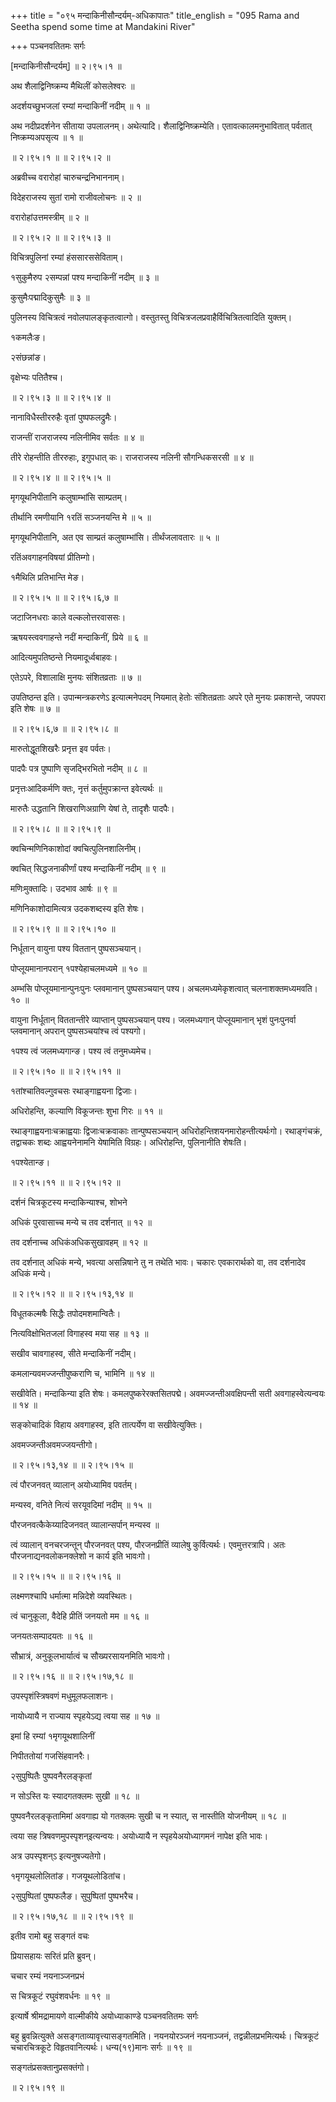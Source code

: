 +++
title = "०९५ मन्दाकिनीसौन्दर्यम्-अधिकापातः"
title_english = "095 Rama and Seetha spend some time at Mandakini River"

+++
पञ्चनवतितमः सर्गः  

\[मन्दाकिनीसौन्दर्यम्\] ॥ २।९५।१ ॥   

अथ शैलाद्विनिष्क्रम्य मैथिलीं कोसलेश्वरः  ॥   

अदर्शयच्छुभजलां रम्यां मन्दाकिनीं नदीम्  ॥  १  ॥   

अथ नदीप्रदर्शनेन सीताया उपलालनम्। अथेत्यादि। शैलाद्विनिष्क्रम्येति। एतावत्कालमनुभावितात् पर्वतात् निष्क्रम्यअपसृत्य  ॥  १  ॥   

 ॥ २।९५।१ ॥  ॥ २।९५।२ ॥   

अब्रवीच्च वरारोहां चारुचन्द्रनिभाननाम्।  

विदेहराजस्य सुतां रामो राजीवलोचनः  ॥  २  ॥   

वरारोहांउत्तमस्त्रीम्  ॥  २  ॥   

 ॥ २।९५।२ ॥  ॥ २।९५।३ ॥   

विचित्रपुलिनां रम्यां हंससारससेविताम्।  

१सुकुमैरुप २सम्पन्नां पश्य मन्दाकिनीं नदीम्  ॥  ३  ॥   

कुसुमैःपद्मादिकुसुमैः  ॥  ३  ॥   

पुलिनस्य विचित्रत्वं नवोलपालङ्कृतत्वात्गो। वस्तुतस्तु विचित्रजलप्रवाहैर्विचित्रितत्वादिति युक्तम्।  

१कमलैःङ।  

२संछन्नांङ।  

वृक्षेभ्यः पतितैश्च।  

 ॥ २।९५।३ ॥  ॥ २।९५।४ ॥   

नानाविधैस्तीररुहैः वृतां पुष्पफलद्रुमैः।  

राजन्तीं राजराजस्य नलिनीमिव सर्वतः  ॥  ४  ॥   

तीरे रोहन्तीति तीररुहाः, इगुपधात् कः। राजराजस्य नलिनी सौगन्धिकसरसी  ॥  ४  ॥   

 ॥ २।९५।४ ॥  ॥ २।९५।५ ॥   

मृगयूथनिपीतानि कलुषाम्भांसि साम्प्रतम्।  

तीर्थानि रमणीयानि १रतिं सञ्जनयन्ति मे  ॥  ५  ॥   

मृगयूथनिपीतानि, अत एव साम्प्रतं कलुषाम्भांसि। तीर्थंजलावतारः  ॥  ५  ॥   

रतिंअवगाहनविषयां प्रीतिम्गो।  

१मैथिलि प्रतिभान्ति मेङ।  

 ॥ २।९५।५ ॥  ॥ २।९५।६,७ ॥   

जटाजिनधराः काले वल्कलोत्तरवाससः।  

ऋषयस्त्ववगाहन्ते नदीं मन्दाकिनीं, प्रिये  ॥  ६  ॥   

आदित्यमुपतिष्ठन्ते नियमादूर्ध्वबाहवः।  

एतेऽपरे, विशालाक्षि मुनयः संशितव्रताः  ॥  ७  ॥   

उपतिष्ठन्त इति। उपान्मन्त्रकरणेऽ इत्यात्मनेपदम् नियमात् हेतोः संशितव्रताः अपरे एते मुनयः प्रकाशन्ते, जपपरा इति शेषः  ॥  ७  ॥   

 ॥ २।९५।६,७ ॥  ॥ २।९५।८ ॥   

मारुतोद्धूतशिखरैः प्रनृत्त इव पर्वतः।  

पादपैः पत्र पुष्पाणि सृजद्भिरभितो नदीम्  ॥  ८  ॥   

प्रनृत्तःआदिकर्मणि क्तः, नृत्तं कर्तुमुपक्रान्त इवेत्यर्थः  ॥   

मारुतैः उद्धतानि शिखराणिअग्राणि येषां ते, तादृशैः पादपैः।  

 ॥ २।९५।८ ॥  ॥ २।९५।९ ॥   

क्वचिन्मणिनिकाशोदां क्वचित्पुलिनशालिनीम्।  

क्वचित् सिद्धजनाकीर्णां पश्य मन्दाकिनीं नदीम्  ॥  ९  ॥   

मणिःमुक्तादिः। उदभाव आर्षः  ॥  ९  ॥   

मणिनिकाशोदामित्यत्र उदकशब्दस्य इति शेषः।  

 ॥ २।९५।९ ॥  ॥ २।९५।१० ॥   

निर्धूतान् वायुना पश्य विततान् पुष्पसञ्चयान्।  

पोप्लूयमानानपरान् १पश्येहाचलमध्यमे  ॥  १०  ॥   

अम्भसि पोप्लूयमानान्पुनःपुनः प्लवमानान् पुष्पसञ्चयान् पश्य। अचलमध्यमेकृशत्वात् चलनाशक्तमध्यमवति। १०  ॥   

वायुना निर्धूतान् विततान्तीरे व्याप्तान् पुष्पसञ्चयान् पश्य। जलमध्यगान् पोप्लूयमानान् भृशं पुनःपुनर्वा प्लवमानान् अपरान् पुष्पसञ्चयांश्च त्वं पश्यगो।  

१पश्य त्वं जलमध्यगान्ङ। पश्य त्वं तनुमध्यमेच।  

 ॥ २।९५।१० ॥  ॥ २।९५।११ ॥   

१तांश्चातिवल्गुवचसः रथाङ्गाह्वयना द्विजाः।  

अधिरोहन्ति, कल्याणि विकूजन्तः शुभा गिरः  ॥  ११  ॥   

रथाङ्गाह्वयनाःचक्राह्वयाः द्विजाःचक्रवाकाः तान्पुष्पसञ्चयान् अधिरोहन्तिशयनमारोहन्तीत्यर्थःगो। रथाङ्गंचक्रं, तद्वाचकः शब्दः आह्वयनेनामनि येषामिति विग्रहः। अधिरोहन्ति, पुलिनानीति शेषःति।  

१पश्येतान्ङ।  

 ॥ २।९५।११ ॥  ॥ २।९५।१२ ॥   

दर्शनं चित्रकूटस्य मन्दाकिन्याश्च, शोभने  

अधिकं पुरवासाच्च मन्ये च तव दर्शनात्  ॥  १२  ॥   

तव दर्शनाच्च अधिकंअधिकसुखावहम्  ॥  १२  ॥   

तव दर्शनात् अधिकं मन्ये, भवत्या असन्निषाने तु न तथेति भावः। चकारः एवकारार्थको वा, तव दर्शनादेव अधिकं मन्ये।  

 ॥ २।९५।१२ ॥  ॥ २।९५।१३,१४ ॥   

विधूतकल्मषैः सिद्धैः तपोदमशमान्वितैः।  

नित्यविक्षोभितजलां विगाहस्व मया सह  ॥  १३  ॥   

सखीव चावगाहस्व, सीते मन्दाकिनीं नदीम्।  

कमलान्यवमज्जन्तीपुष्कराणि च, भामिनि  ॥  १४  ॥   

सखीवेति। मन्दाकिन्या इति शेषः। कमलपुष्करेरक्तसितपद्मे। अवमज्जन्तीअवक्षिपन्ती सती अवगाहस्वेत्यन्वयः  ॥  १४  ॥   

सङ्कोचादिकं विहाय अवगाहस्व, इति तात्पर्येण वा सखीवेत्युक्तिः।  

अवमज्जन्तीअवमज्जयन्तीगो।  

 ॥ २।९५।१३,१४ ॥  ॥ २।९५।१५ ॥   

त्वं पौरजनवत् व्यालान् अयोध्यामिव पवर्तम्।  

मन्यस्व, वनिते नित्यं सरयूवदिमां नदीम्  ॥  १५  ॥   

पौरजनवत्कैकेय्यादिजनवत् व्यालान्सर्पान् मन्यस्व  ॥   

त्वं व्यालान् वनचरजन्तून् पौरजनवत् पश्य, पौरजनप्रीतिं व्यालेषु कुर्वित्यर्थः। एवमुत्तरत्रापि। अतः पौरजनाद्यनवलोकनक्लेशो न कार्य इति भावःगो।  

 ॥ २।९५।१५ ॥  ॥ २।९५।१६ ॥   

लक्ष्मणश्चापि धर्मात्मा मन्निदेशे व्यवस्थितः।  

त्वं चानुकूला, वैदेहि प्रीतिं जनयतो मम  ॥  १६  ॥   

जनयतःसम्पादयतः  ॥  १६  ॥   

सौभ्रात्रं, अनुकूलभार्यात्वं च सौख्यरसायनमिति भावःगो।  

 ॥ २।९५।१६ ॥  ॥ २।९५।१७,१८ ॥   

उपस्पृशंस्त्रिषवणं मधुमूलफलाशनः।  

नायोध्यायै न राज्याय स्पृहयेऽद्य त्वया सह  ॥  १७  ॥   

इमां हि रम्यां १मृगयूथशालिनीं  

निपीततोयां गजसिंहवानरैः।  

२सुपुष्पितैः पुष्पवनैरलङ्कृतां  

न सोऽस्ति यः स्यादगतक्लमः सुखी  ॥  १८  ॥   

पुष्पवनैरलङ्कृतामिमां अवगाह्य यो गतक्लमः सुखी च न स्यात्, स नास्तीति योजनीयम्  ॥  १८  ॥   

त्वया सह त्रिषवणमुपस्पृशन्इत्यन्वयः। अयोध्यायै न स्पृहयेअयोध्यागमनं नापेक्ष इति भावः।  

अत्र उपस्पृशन्ऽ इत्यनुषज्यतेगो।  

१मृगयूथलोलितांङ। गजयूथलोडितांच।  

२सुपुष्पितां पुष्पफलैङ। सुपुष्पितां पुष्पभरैच।  

 ॥ २।९५।१७,१८ ॥  ॥ २।९५।१९ ॥   

इतीव रामो बहु सङ्गतं वचः  

प्रियासहायः सरितं प्रति ब्रुवन्।  

चचार रम्यं नयनाञ्जनप्रभं  

स चित्रकूटं रघुवंशवर्धनः  ॥  १९  ॥   

इत्यार्षे श्रीमद्रामायणे वाल्मीकीये अयोध्याकाण्डे पञ्चनवतितमः सर्गः  

बहु ब्रुवन्नित्युक्ते असङ्गताव्यावृत्त्यासङ्गतमिति। नयनयोरञ्जनं नयनाञ्जनं, तद्वन्नीलप्रभमित्यर्थः। चित्रकूटं चचारचित्रकूटे विहृतवानित्यर्थः। धन्य(१९)मानः सर्गः  ॥  १९  ॥   

सङ्गतंप्रसक्तानुप्रसक्तंगो।  

 ॥ २।९५।१९ ॥   

